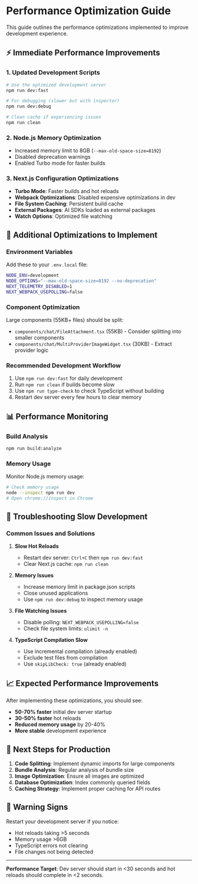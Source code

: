 # Performance Optimization Guide

This guide outlines the performance optimizations implemented to improve development experience.

## ⚡ Immediate Performance Improvements

### 1. Updated Development Scripts

```bash
# Use the optimized development server
npm run dev:fast

# For debugging (slower but with inspector)
npm run dev:debug

# Clean cache if experiencing issues
npm run clean
```

### 2. Node.js Memory Optimization

- Increased memory limit to 8GB (`--max-old-space-size=8192`)
- Disabled deprecation warnings
- Enabled Turbo mode for faster builds

### 3. Next.js Configuration Optimizations

- **Turbo Mode**: Faster builds and hot reloads
- **Webpack Optimizations**: Disabled expensive optimizations in dev
- **File System Caching**: Persistent build cache
- **External Packages**: AI SDKs loaded as external packages
- **Watch Options**: Optimized file watching

## 🚀 Additional Optimizations to Implement

### Environment Variables

Add these to your `.env.local` file:

```bash
NODE_ENV=development
NODE_OPTIONS="--max-old-space-size=8192 --no-deprecation"
NEXT_TELEMETRY_DISABLED=1
NEXT_WEBPACK_USEPOLLING=false
```

### Component Optimization

Large components (55KB+ files) should be split:

- `components/chat/FileAttachment.tsx` (55KB) - Consider splitting into smaller components
- `components/chat/MultiProviderImageWidget.tsx` (30KB) - Extract provider logic

### Recommended Development Workflow

1. Use `npm run dev:fast` for daily development
2. Run `npm run clean` if builds become slow
3. Use `npm run type-check` to check TypeScript without building
4. Restart dev server every few hours to clear memory

## 📊 Performance Monitoring

### Build Analysis

```bash
npm run build:analyze
```

### Memory Usage

Monitor Node.js memory usage:

```bash
# Check memory usage
node --inspect npm run dev
# Open chrome://inspect in Chrome
```

## 🔧 Troubleshooting Slow Development

### Common Issues and Solutions

1. **Slow Hot Reloads**

   - Restart dev server: `Ctrl+C` then `npm run dev:fast`
   - Clear Next.js cache: `npm run clean`

2. **Memory Issues**

   - Increase memory limit in package.json scripts
   - Close unused applications
   - Use `npm run dev:debug` to inspect memory usage

3. **File Watching Issues**

   - Disable polling: `NEXT_WEBPACK_USEPOLLING=false`
   - Check file system limits: `ulimit -n`

4. **TypeScript Compilation Slow**
   - Use incremental compilation (already enabled)
   - Exclude test files from compilation
   - Use `skipLibCheck: true` (already enabled)

## 📈 Expected Performance Improvements

After implementing these optimizations, you should see:

- **50-70% faster** initial dev server startup
- **30-50% faster** hot reloads
- **Reduced memory usage** by 20-40%
- **More stable** development experience

## 🎯 Next Steps for Production

1. **Code Splitting**: Implement dynamic imports for large components
2. **Bundle Analysis**: Regular analysis of bundle size
3. **Image Optimization**: Ensure all images are optimized
4. **Database Optimization**: Index commonly queried fields
5. **Caching Strategy**: Implement proper caching for API routes

## 🚨 Warning Signs

Restart your development server if you notice:

- Hot reloads taking >5 seconds
- Memory usage >6GB
- TypeScript errors not clearing
- File changes not being detected

---

**Performance Target**: Dev server should start in <30 seconds and hot reloads should complete in <2 seconds.

